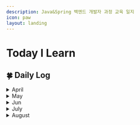 ```yaml
---
description: Java&Spring 백엔드 개발자 과정 교육 일지
icon: paw
layout: landing
---
```


# Today I Learn

## 🍀 Daily Log

<details>

<summary>April</summary>

📅 2025.04.14 [#id-1-css](publishing/css.md#id-1-css "mention")

📅 2025.04.15 [#id-5](publishing/css.md#id-5 "mention")

📅 2025.04.16 [2.-operation.md](language/javascript/core/2.-operation.md "mention")

📅 2025.04.17 [4.-function.md](language/javascript/core/4.-function.md "mention")

📅 2025.04.18 [8.-array.md](language/javascript/core/8.-array.md "mention")

📅 2025.04.21 [#id-3-node-property](language/javascript/web/1.-dom.md#id-3-node-property "mention")

📅 2025.04.22 [#id-3-event-propagation](language/javascript/web/2.-event.md#id-3-event-propagation "mention")

📅 2025.04.23 [es6](language/javascript/es6/ "mention")

📅 2025.04.24 [1.-literal.md](language/java/literal-and-value/1.-literal.md "mention")

📅 2025.04.28 [#static](language/java/method-and-api.md#static "mention")

📅 2025.04.29 [#id-2-looping](language/java/control-flow.md#id-2-looping "mention")

📅 2025.04.30 [array.md](language/java/array.md "mention")

</details>

<details>

<summary>May</summary>

📅 2025.05.02 [#id-2-encapsulation](language/java/object/class-and-object.md#id-2-encapsulation "mention")

📅 2025.05.07 [#id-6](language/java/object/class-and-object.md#id-6 "mention")

📅 2025.05.08 [object-array.md](language/java/object/object-array.md "mention")

📅 2025.05.09 [polymorphism.md](language/java/oop/polymorphism.md "mention")

📅 2025.05.12 [api](language/java/api/ "mention")

📅 2025.05.14 [#comparator](language/java/collection.md#comparator "mention")

📅 2025.05.15 [io.md](language/java/io.md "mention")

📅 2025.05.16 [mysql](dbms/mysql/ "mention")

📅 2025.05.19 [where.md](dbms/mysql/where.md "mention")

📅 2025.05.20 [subquery.md](dbms/mysql/undefined/subquery.md "mention")

📅 2025.05.21 [java-db.md](api/jdbc/java-db.md "mention")

📅 2025.05.22 [https://github.com/Yeram522/Java-Practice/tree/main/jdbc-crud-practice/src/main/java/com/ohgiraffers](https://github.com/Yeram522/Java-Practice/tree/main/jdbc-crud-practice/src/main/java/com/ohgiraffers)

📅 2025.05.23 [https://github.com/Yeram522/Java-Practice/tree/main/my-batis-crud-practice](https://github.com/Yeram522/Java-Practice/tree/main/my-batis-crud-practice)

📅 2025.05.26 [dyanamic-sql.md](persistance-framework/mybatis/dyanamic-sql.md "mention")

📅 2025.05.27 스터디 프로젝트에 수업 내용을 추가해서 개선함[https://github.com/Yeram522/Java-Practice/commit/56aecbd6c801f3c8a32e0615f03172af8234e61b](https://github.com/Yeram522/Java-Practice/commit/56aecbd6c801f3c8a32e0615f03172af8234e61b)

📅 2025.05.28  [250530.md](etc/250530.md "mention")

📅 2025.05.30 [request.md](servlet/request.md "mention")

</details>

<details>

<summary>Jun</summary>

📅 2025.06.02 [forward-and-redirect.md](servlet/forward-and-redirect.md "mention")

📅 2025.06.03 [spring-core.md](spring-framework/spring-core.md "mention")

📅 2025.06.04 [#id-2.-constructor](spring-framework/spring-core.md#id-2.-constructor "mention")

📅 2025.06.05 [request-mapping.md](spring-boot/request-mapping.md "mention")

📅 2025.06.06 [handler-method.md](spring-boot/handler-method.md "mention")

📅 2025.06.09  Exception Hanlder 실습 [https://github.com/BOA-with-elephant/spring-exception-handler/issues/2](https://github.com/BOA-with-elephant/spring-exception-handler/issues/2)

📅 2025.06.10 Thymeleaf 문법 정리 [https://odlram.tistory.com/entry/Thymeleaf-%EB%AC%B8%EB%B2%95](https://odlram.tistory.com/entry/Thymeleaf-%EB%AC%B8%EB%B2%95)

📅 2025.06.11 어노테이션 비교 정리 [https://odlram.tistory.com/entry/PathVariable-vs-RequestParam-%EC%99%84%EB%B2%BD-%EA%B0%80%EC%9D%B4%EB%93%9C](https://odlram.tistory.com/entry/PathVariable-vs-RequestParam-%EC%99%84%EB%B2%BD-%EA%B0%80%EC%9D%B4%EB%93%9C)

📅 2025.06.13  미니프로젝트 실습 공부 [https://odlram.tistory.com/manage/posts/](https://odlram.tistory.com/manage/posts/)\
📅 2025.06.16 [spring-security.md](spring-security.md "mention")\
📅 2025.06.17  [jpa.md](jpa.md "mention")

📅 2025.06.18 [#id-5.-persistence-context](jpa.md#id-5.-persistence-context "mention")

📅 2025.06.19  [#id-6.-mapping](jpa.md#id-6.-mapping "mention")

📅 2025.06.20 [#id-7.-jpql-java-persistence-query-language](jpa.md#id-7.-jpql-java-persistence-query-language "mention")

📅 2025.06.23 [#id-5.-group-functuon](jpa.md#id-5.-group-functuon "mention")

📅 2025.06.25 [#id-1.-react](etc/react/react.md#id-1.-react "mention")

📅 2025.06.27  [iteration.md](etc/react/iteration.md "mention")

📅 2025.06.30 [async](etc/react/async/ "mention")

</details>

<details>

<summary>July</summary>

📅 2025.07.01  [react-api.md](etc/react/async/react-api.md "mention")

📅 2025.07.02  [route.md](etc/react/route.md "mention")

📅 2025.07.03 [redux.md](etc/react/redux.md "mention")

📅 2025.07.04 [#id-8.-redux-actions](etc/react/redux.md#id-8.-redux-actions "mention")

📅 2025.07.07 \[프로젝트공부정리]\([https://github.com/BOA-with-elephant/Header-backend/wiki/About-DataBase-INDEX](https://github.com/BOA-with-elephant/Header-backend/wiki/About-DataBase-INDEX))

📅 2025.07.09 \[프로젝트공부정리]\([https://velog.io/@damgomgom/%EB%B0%B1%EC%97%94%EB%93%9C-%EC%B4%88%EB%B3%B4%EC%9E%90%EC%9D%98-JPA-%EC%A1%B0%ED%9A%8C-%EC%A0%84%EB%9E%B5-%EC%84%A0%ED%83%9D%EA%B8%B0-Entity-vs-DTO-vs-Interface-Projection](https://velog.io/@damgomgom/%EB%B0%B1%EC%97%94%EB%93%9C-%EC%B4%88%EB%B3%B4%EC%9E%90%EC%9D%98-JPA-%EC%A1%B0%ED%9A%8C-%EC%A0%84%EB%9E%B5-%EC%84%A0%ED%83%9D%EA%B8%B0-Entity-vs-DTO-vs-Interface-Projection))

📅 2025.07.11 \[프로젝트공부정리]\([https://velog.io/@damgomgom/%EC%B2%AB-%EB%B0%B1%EC%97%94%EB%93%9C-%ED%94%84%EB%A1%9C%EC%A0%9D%ED%8A%B8-%EB%8F%84%EC%A0%84%EA%B8%B0-%EB%B3%B5%EC%9E%A1%ED%95%9C-%EC%BF%BC%EB%A6%AC%EC%97%90%EC%84%9C-Pagination%EA%B9%8C%EC%A7%80](https://velog.io/@damgomgom/%EC%B2%AB-%EB%B0%B1%EC%97%94%EB%93%9C-%ED%94%84%EB%A1%9C%EC%A0%9D%ED%8A%B8-%EB%8F%84%EC%A0%84%EA%B8%B0-%EB%B3%B5%EC%9E%A1%ED%95%9C-%EC%BF%BC%EB%A6%AC%EC%97%90%EC%84%9C-Pagination%EA%B9%8C%EC%A7%80))

📅 2025.07.14 \[프로젝트개발일지]\([https://yeram-info.notion.site/COOLSMS-23039eac3dce806db1fffea44a2359e8?pvs=74](https://yeram-info.notion.site/COOLSMS-23039eac3dce806db1fffea44a2359e8?pvs=74))

📅 2025.07.15 \[프로젝트공부정리]\([https://yeram-info.notion.site/WebClient-23039eac3dce80cc8752d87e36386980?source=copy\_link](https://yeram-info.notion.site/WebClient-23039eac3dce80cc8752d87e36386980?source=copy_link))

📅 2025.07.16 \[프로젝트개발일지]\([https://yeram-info.notion.site/Spring-Boot-API-23239eac3dce80a9bde2c9ba3a801c00?source=copy\_link](https://yeram-info.notion.site/Spring-Boot-API-23239eac3dce80a9bde2c9ba3a801c00?source=copy_link))\
📅 2025.07.17 \[프로젝트개발일지]\([https://yeram-info.notion.site/20250717-23339eac3dce80cfada9e57123d08208?pvs=74](https://yeram-info.notion.site/20250717-23339eac3dce80cfada9e57123d08208?pvs=74))\
📅 2025.07.21 \[프로젝트개발일지]\([https://yeram-info.notion.site/Spring-Boot-23739eac3dce80b3835ff8b40022fedb](https://yeram-info.notion.site/Spring-Boot-23739eac3dce80b3835ff8b40022fedb))

📅 2025.07.22\[프로젝트개발일지]\([https://yeram-info.notion.site/RequestMapping-Refactoring-23839eac3dce806ab9eed95fce0c1ccd?pvs=74](https://yeram-info.notion.site/RequestMapping-Refactoring-23839eac3dce806ab9eed95fce0c1ccd?pvs=74))\
📅2025.07.23\[발표관련공부]\([https://yeram-info.notion.site/23939eac3dce80ff9186e1896b8855ab?pvs=74](https://yeram-info.notion.site/23939eac3dce80ff9186e1896b8855ab?pvs=74))

📅2025.07.24\[발표관련준비]\([https://yeram-info.notion.site/23939eac3dce80b0854bde6354000273?pvs=74](https://yeram-info.notion.site/23939eac3dce80b0854bde6354000273?pvs=74))

📅2025.07.25 [7-25.md](etc/7-25.md "mention")

📅2025.07.28 [lambda-sort.md](language/python/lambda-sort.md "mention")

📅2025.07.29 \[코딩테스트과제]\([https://github.com/Yeram522/spring-security-login/pull/2](https://github.com/Yeram522/spring-security-login/pull/2))

📅2025.07.30 \[코딩테스트과제]\([https://github.com/Yeram522/spring-security-login/pull/4](https://github.com/Yeram522/spring-security-login/pull/4))

📅2025.07.31 \[코딩테스트과제]\([https://github.com/Yeram522/spring-security-login/pull/10](https://github.com/Yeram522/spring-security-login/pull/10))

</details>

<details>

<summary>August</summary>

📅2025.08.01 \[코딩테스트과제]\([https://github.com/Yeram522/spring-security-login/pull/22](https://github.com/Yeram522/spring-security-login/pull/22))

📅2025.08.04 [langchain-and-hugging-face.md](etc/llm/langchain-and-hugging-face.md "mention")

📅2025.08.05 \[코딩테스트과제고도화]\([https://github.com/Yeram522/spring-security-login/pull/24](https://github.com/Yeram522/spring-security-login/pull/24))

📅2025.08.06 \[코딩테스트과제고도화]\([https://github.com/Yeram522/spring-security-login/issues/25](https://github.com/Yeram522/spring-security-login/issues/25))

📅2025.08.11 \[코딩테스트과제고도화]\([https://github.com/Yeram522/spring-security-login/issues/27](https://github.com/Yeram522/spring-security-login/issues/27))

📅2025.08.12 \[코딩테스트과제고도화][https://github.com/Yeram522/spring-security-login/pull/26](https://github.com/Yeram522/spring-security-login/pull/26))

📅2025.08.13 \[코딩테스트과제고도화]\([https://github.com/Yeram522/spring-security-login/pull/26](https://github.com/Yeram522/spring-security-login/pull/26))

📅2025.08.13 \[코딩테스트과제고도화]\([https://github.com/Yeram522/spring-security-login/pull/26](https://github.com/Yeram522/spring-security-login/pull/26))

📅2025.08.18 \[LLM프로젝트]\([https://github.com/BOA-with-elephant/Header-Frontend/pull/107](https://github.com/BOA-with-elephant/Header-Frontend/pull/107))

📅2025.08.19 \[LLM프로젝트]\([https://github.com/BOA-with-elephant/Header-backend/pull/219](https://github.com/BOA-with-elephant/Header-backend/pull/219))

📅2025.08.20 \[LLM프로젝트]\([https://github.com/BOA-with-elephant/Header-backend/pull/222](https://github.com/BOA-with-elephant/Header-backend/pull/222))

📅2025.08.21 \[LLM프로젝트]\([https://github.com/BOA-with-elephant/Header-backend/pull/222](https://github.com/BOA-with-elephant/Header-backend/pull/222))

📅2025.08.22 \[LLM프로젝트]\([https://github.com/BOA-with-elephant/Header-Frontend/pull/121](https://github.com/BOA-with-elephant/Header-Frontend/pull/121))

📅2025.08.25 \[LLM프로젝트]\([https://github.com/BOA-with-elephant/Header-backend/pull/253](https://github.com/BOA-with-elephant/Header-backend/pull/253))

</details>

